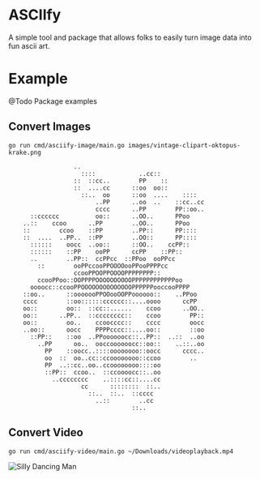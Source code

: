 # ASCIIfy
A simple tool and package that allows folks to easily turn image data into fun ascii art.

# Example
@Todo Package examples

## Convert Images
`go run cmd/asciify-image/main.go images/vintage-clipart-oktopus-krake.png`

```
                  ..                                        
                    ::::            ..cc::                  
                  ::  ::cc..        PP    ::                
                  ::  ....cc      ::oo  oo::                
                    ::..  oo      ::oo  ....    ::::        
                        ..PP      ..oo  ..    ::cc..cc      
                        cccc      ..PP        PP::oo..      
      ::cccccc          oo::      ..OO..      PPoo          
    ..::    ccoo      ..PP        ..OO..      PPoo          
    ::        ccoo    ::PP        ..PP::      PP::::        
    ::  ....  ..PP..  ::PP        ..OO::      PP::::        
      ::::::    oocc  ..oo::      ::OO..    ccPP::          
      ::::::    ::PP    ooPP      ccPP    ::PP::            
      ..        ..PP::  ccPPcc  ::PPoo  ooPPcc              
        ::        ooPPccooPPOOOOooPPooPPPPcc                
                  ccooPPOOPPOOOOPPPPPPPP::                  
        ccooPPoo::OOPPPPOOOOOOOOOOPPPPPPPPPPPPoo            
      oooocc::ccooPPOOOOOOOOOOOOOOPPPPPPooccooPPPP          
    ::oo..      ::ooooooPPOOooOOPPoooooo::    ..PPoo        
    cccc        ::oo::::::cccccc::....oooo      ccPP        
    oo::        oo::  ::cc::......    ccoo      ..OO..      
    oo::      ..PP..  ::cccccccc::    ccoo        PP::      
    oo::        oo..    ccoocccc::    cccc        oocc      
    ..oo::      oocc    PPPPcccc::....oo::        ::oo      
      ::PP::    ::oo  ..PPoooooocc::..PP::  ..::  ..oo      
        ..PP      oo..  ooccoooooocc::oo::    ..::..oo      
          PP    ::oocc..::::oooooooo::oocc      cccc..      
          oo  ::  oo..cc::ccoooooooo::ccoo        ..        
          PP  ..::cc..oo..ccoooooooo::::oo                  
          ::PP::  ccoo..  ::ccoooocc::..oo                  
            ..cccccccc    ..::::cc::....cc                  
                    cc      ::::::::  ::..                  
                      ::..  ::..  ::cccc                    
                        ..::        ..cc                    
                                  ::..                      
```

## Convert Video
`go run cmd/asciify-video/main.go ~/Downloads/videoplayback.mp4`

![Silly Dancing Man](https://raw.githubusercontent.com/626D6172/repo_assets/refs/heads/main/output.gif)
